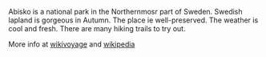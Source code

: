 Abisko is a national park in the Northernmosr part of Sweden. Swedish lapland is gorgeous in Autumn. The place ie well-preserved. The weather is cool and fresh. There are many hiking trails to try out.

More info at [wikivoyage](https://en.wikivoyage.org/wiki/Abisko_and_Björkliden) and [wikipedia](https://en.wikipedia.org/wiki/Abisko)